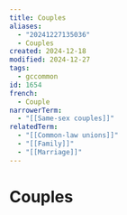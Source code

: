 ```yaml
---
title: Couples
aliases:
  - "20241227135036"
  - Couples
created: 2024-12-18
modified: 2024-12-27
tags:
  - gccommon
id: 1654
french:
  - Couple
narrowerTerm:
  - "[[Same-sex couples]]"
relatedTerm:
  - "[[Common-law unions]]"
  - "[[Family]]"
  - "[[Marriage]]"
---
```

# Couples
